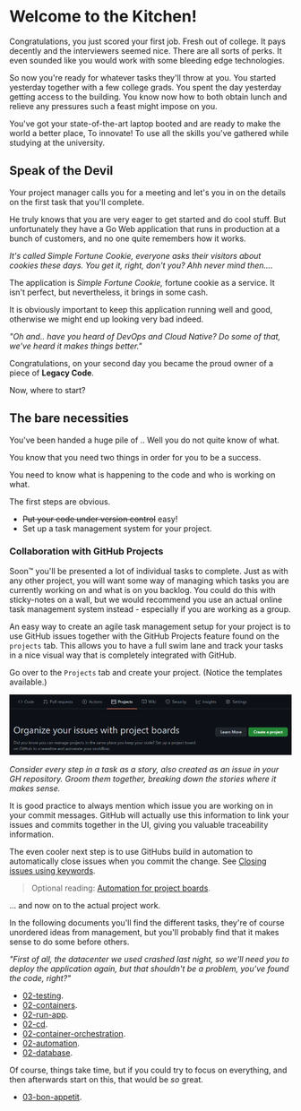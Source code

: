 # Welcome to the Kitchen!

Congratulations, you just scored your first job. Fresh out of college.
It pays decently and the interviewers seemed nice. There are all sorts of perks.
It even sounded like you would work with some bleeding edge technologies.

So now you're ready for whatever tasks they'll throw at you.
You started yesterday together with a few college grads.
You spent the day yesterday getting access to the building.
You know now how to both obtain lunch and relieve any pressures such a feast might impose on you.

You've got your state-of-the-art laptop booted and are ready to make the world a better place,
To innovate! To use all the skills you've gathered while studying at the university.

## Speak of the Devil

Your project manager calls you for a meeting and let's you in on the details on the first task that you'll complete.

He truly knows that you are very eager to get started and do cool stuff.
But unfortunately they have a Go Web application that runs in production at a bunch of customers,
and no one quite remembers how it works.

_It's called Simple Fortune Cookie, everyone asks their visitors about cookies these days.
You get it, right, don't you? Ahh never mind then...._

The application is _Simple Fortune Cookie,_ fortune cookie as a service.
It isn't perfect, but nevertheless, it brings in some cash.

It is obviously important to keep this application running well and good,
otherwise we might end up looking very bad indeed.

_"Oh and.. have you heard of DevOps and Cloud Native? Do some of that,
we've heard it makes things better."_

Congratulations, on your second day you became the proud owner of a piece of **Legacy Code**.

Now, where to start?

## The bare necessities

You've been handed a huge pile of .. Well you do not quite know of what.

You know that you need two things in order for you to be a success.

You need to know what is happening to the code and who is working on what.

The first steps are obvious.

- ~~Put your code under version control~~ easy!
- Set up a task management system for your project.

### Collaboration with GitHub Projects

Soon™ you'll be presented a lot of individual tasks to complete.
Just as with any other project, you will want some way of managing which tasks you are currently working on and what is on you backlog.
You could do this with sticky-notes on a wall,
but we would recommend you use an actual online task management system instead - especially if you are working as a group.

An easy way to create an agile task management setup for your project
is to use GitHub issues together with the GitHub Projects feature
found on the `projects` tab.
This allows you to have a full swim lane and track your tasks
in a nice visual way that is completely integrated with GitHub.

Go over to the `Projects` tab and create your project.
(Notice the templates available.)

![Create project](./images/create-project.png)

_Consider every step in a task as a story,
also created as an issue in your GH repository.
Groom them together, breaking down the stories where it makes sense._

It is good practice to always mention which issue you are working on
in your commit messages. GitHub will actually use this information to
link your issues and commits together in the UI,
giving you valuable traceability information.

The even cooler next step is to use GitHubs build in automation to automatically close issues when you commit the change. See [Closing issues using keywords](https://help.github.com/en/articles/closing-issues-using-keywords).

> Optional reading: [Automation for project boards](https://help.github.com/en/articles/about-automation-for-project-boards).

... and now on to the actual project work.

In the following documents you'll find the different tasks,
they're of course unordered ideas from management,
but you'll probably find that it makes sense to do some before others.

_"First of all, the datacenter we used crashed last night,
    so we'll need you to deploy the application again,
    but that shouldn't be a problem, you've found the code, right?"_

- [02-testing](./02-testing.md).
- [02-containers](./02-containers.md).
- [02-run-app](./02-run-app.md).
- [02-cd](./02-cd.md).
- [02-container-orchestration](./02-container-orchestration.md).
- [02-automation](./02-automation.md).
- [02-database](./02-database.md).

Of course, things take time,
    but if you could try to focus on everything,
    and then afterwards start on this, that would be _so_ great.

- [03-bon-appetit](./03-bon-appetit.md).
